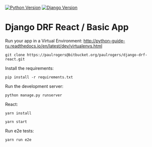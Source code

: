 [![Python Version](https://img.shields.io/badge/python-3.8-brightgreen.svg)](https://python.org)
[![Django Version](https://img.shields.io/badge/django-3.0.6-brightgreen.svg)](https://djangoproject.com)

# Django DRF React / Basic App

Run your app in a Virtual Environment: http://python-guide-ru.readthedocs.io/en/latest/dev/virtualenvs.html

```
git clone https://paulrogers@bitbucket.org/paulrogers/django-drf-react.git
```

Install the requirements:

```
pip install -r requirements.txt
```

Run the development server:

```
python manage.py runserver
```

React:

```
yarn install

yarn start
```

Run e2e tests:

```
yarn run e2e
```